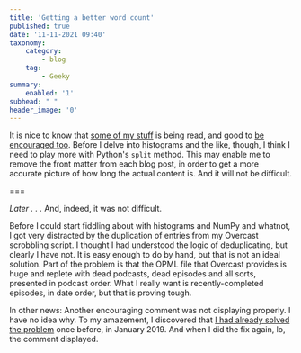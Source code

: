 ```yaml
---
title: 'Getting a better word count'
published: true
date: '11-11-2021 09:40'
taxonomy:
    category:
        - blog
    tag:
        - Geeky
summary:
    enabled: '1'
subhead: " "
header_image: '0'
---
```


It is nice to know that <a class="u-in-reply-to" href="https://www.jeremycherfas.net/blog/learning-by-doing-python" >some of my stuff</a > is being read, and good to <a class="u-in-reply-to" href="https://jamesg.blog/webmentions/2021-11-04-270" >be encouraged too</a >. Before I delve into histograms and the like, though, I think I need to play more with Python's `split` method. This may enable me to remove the front matter from each blog post, in order to get a more accurate picture of how long the actual content is. And it will not be difficult.

===

_Later . . ._ And, indeed, it was not difficult.

Before I could start fiddling about with histograms and NumPy and whatnot, I got very distracted by the duplication of entries from my Overcast scrobbling script. I thought I had understood the logic of deduplicating, but clearly I have not. It is easy enough to do by hand, but that is not an ideal solution. Part of the problem is that the OPML file that Overcast provides is huge and replete with dead podcasts, dead episodes and all sorts, presented in podcast order. What I really want is recently-completed episodes, in date order, but that is proving tough.

In other news: Another encouraging comment was not displaying properly. I have no idea why. To my amazement, I discovered that <a class="u-in-reply-to" href="https://www.jeremycherfas.net/blog/comments-plugin-fixed" >I had already solved the problem</a > once before, in January 2019. And when I did the fix again, lo, the comment displayed.